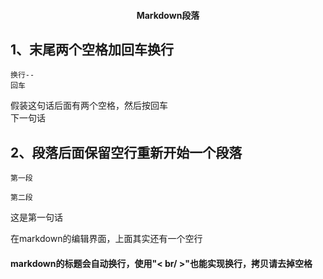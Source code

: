 #### <center>Markdown段落</center>
## 1、末尾两个空格加回车换行
```
换行--
回车
```
假装这句话后面有两个空格，然后按回车  
下一句话
## 2、段落后面保留空行重新开始一个段落
```
第一段

第二段
```
这是第一句话

在markdown的编辑界面，上面其实还有一个空行

#### markdown的标题会自动换行，使用"< br/ >"也能实现换行，拷贝请去掉空格